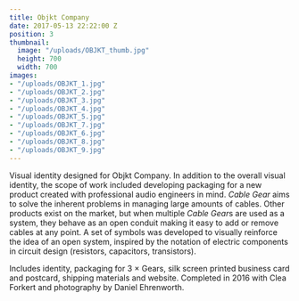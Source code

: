 ```yaml
---
title: Objkt Company
date: 2017-05-13 22:22:00 Z
position: 3
thumbnail:
  image: "/uploads/OBJKT_thumb.jpg"
  height: 700
  width: 700
images:
- "/uploads/OBJKT_1.jpg"
- "/uploads/OBJKT_2.jpg"
- "/uploads/OBJKT_3.jpg"
- "/uploads/OBJKT_4.jpg"
- "/uploads/OBJKT_5.jpg"
- "/uploads/OBJKT_7.jpg"
- "/uploads/OBJKT_6.jpg"
- "/uploads/OBJKT_8.jpg"
- "/uploads/OBJKT_9.jpg"
---
```


Visual identity designed for Objkt Company. In addition to the overall visual identity, the scope of work included developing packaging for a new product created with professional audio engineers in mind. *Cable Gear* aims to solve the inherent problems in managing large amounts of cables. Other products exist on the market, but when multiple *Cable Gear*s are used as a system, they behave as an open conduit making it easy to add or remove cables at any point. A set of symbols was developed to visually reinforce the idea of an open system, inspired by the notation of electric components in circuit design (resistors, capacitors, transistors). 

Includes identity, packaging for 3 × Gears, silk screen printed business card and postcard, shipping materials and website. Completed in 2016 with Clea Forkert and photography by Daniel Ehrenworth.